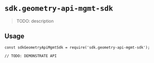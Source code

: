 # `sdk.geometry-api-mgmt-sdk`

> TODO: description

## Usage

```
const sdkGeometryApiMgmtSdk = require('sdk.geometry-api-mgmt-sdk');

// TODO: DEMONSTRATE API
```
